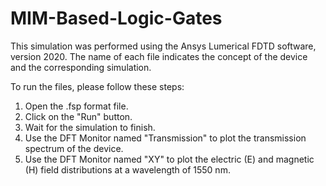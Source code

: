 # MIM-Based-Logic-Gates
This simulation was performed using the Ansys Lumerical FDTD software, version 2020. The name of each file indicates the concept of the device and the corresponding simulation.

To run the files, please follow these steps:

1. Open the .fsp format file.
2. Click on the "Run" button.
3. Wait for the simulation to finish.
4. Use the DFT Monitor named "Transmission" to plot the transmission spectrum of the device.
5. Use the DFT Monitor named "XY" to plot the electric (E) and magnetic (H) field distributions at a wavelength of 1550 nm.
